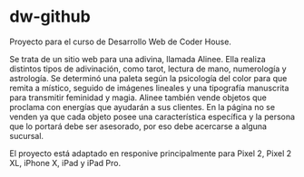 # dw-github
Proyecto para el curso de Desarrollo Web de Coder House.

Se trata de un sitio web para una adivina, llamada Alinee. Ella realiza distintos tipos de adivinación, como tarot, lectura de mano, numerología y astrología.
Se determinó una paleta según la psicología del color para que remita a místico, seguido de imágenes lineales y una tipografía manuscrita para transmitir feminidad y magia.
Alinee también vende objetos que proclama con energías que ayudarán a sus clientes. En la página no se venden ya que cada objeto posee una característica específica y la persona que lo portará debe ser asesorado, por eso debe acercarse a alguna sucursal.

El proyecto está adaptado en responive principalmente para Pixel 2, Pixel 2 XL, iPhone X, iPad y iPad Pro.

